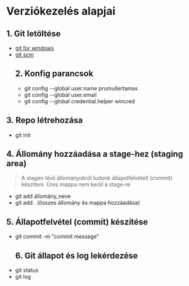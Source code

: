 # Verziókezelés alapjai

## 1. Git letöltése

- [git for windows](https://gitforwindows.org/)
- [git scm](https://gitscm.com/)
  ## 2. Konfig parancsok
  - git config --global user.name prumullertamas
  - git config --global user.email
  - git config --global credential.helper wincred

## 3. Repo létrehozása

- git init

## 4. Állomány hozzáadása a stage-hez (staging area)
>A stagen lévő állományokról tudunk állapotfelvételt (commit) készíteni.
>Üres mappa nem kerül a stage-re
- git add állomány_neve
- git add . (összes állomány és mappa hozzáadása)
## 5. Állapotfelvétel (commit) készítése
- git  commit -m "commit message"
  ## 6. Git állapot és log lekérdezése
- git status
- git log